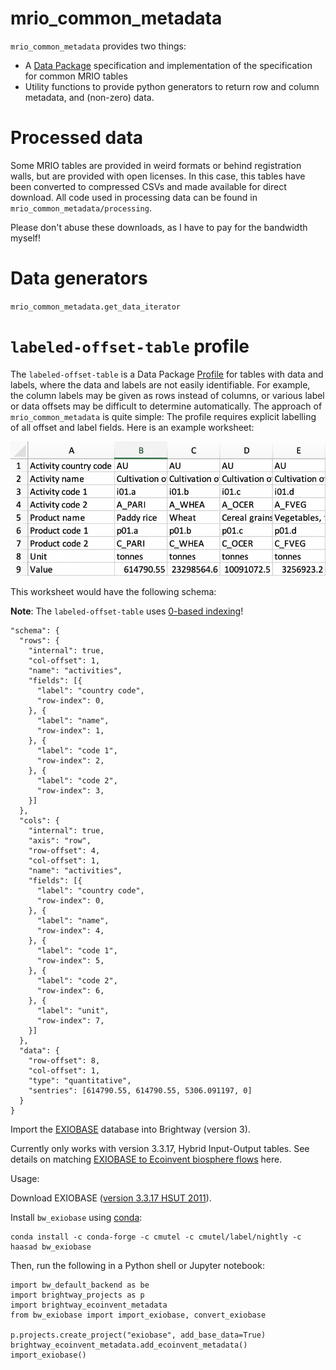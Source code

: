 # mrio_common_metadata

`mrio_common_metadata` provides two things:

* A [Data Package](https://frictionlessdata.io/specs/data-package/) specification and implementation of the specification for common MRIO tables
* Utility functions to provide python generators to return row and column metadata, and (non-zero) data.

# Processed data

Some MRIO tables are provided in weird formats or behind registration walls, but are provided with open licenses. In this case, this tables have been converted to compressed CSVs and made available for direct download. All code used in processing data can be found in `mrio_common_metadata/processing`.

Please don't abuse these downloads, as I have to pay for the bandwidth myself!

# Data generators

`mrio_common_metadata.get_data_iterator`

# `labeled-offset-table` profile

The `labeled-offset-table` is a Data Package [Profile](https://frictionlessdata.io/specs/profiles/) for tables with data and labels, where the data and labels are not easily identifiable. For example, the column labels may be given as rows instead of columns, or various label or data offsets may be difficult to determine automatically. The approach of `mrio_common_metadata` is quite simple: The profile requires explicit labelling of all offset and label fields. Here is an example worksheet:

![Worksheet with column labels as rows](docs/images/worksheet-1.png)

This worksheet would have the following schema:

**Note**: The `labeled-offset-table` uses [0-based indexing](https://en.wikipedia.org/wiki/Zero-based_numbering)!

    "schema": {
      "rows": {
        "internal": true,
        "col-offset": 1,
        "name": "activities",
        "fields": [{
          "label": "country code",
          "row-index": 0,
        }, {
          "label": "name",
          "row-index": 1,
        }, {
          "label": "code 1",
          "row-index": 2,
        }, {
          "label": "code 2",
          "row-index": 3,
        }]
      },
      "cols": {
        "internal": true,
        "axis": "row",
        "row-offset": 4,
        "col-offset": 1,
        "name": "activities",
        "fields": [{
          "label": "country code",
          "row-index": 0,
        }, {
          "label": "name",
          "row-index": 4,
        }, {
          "label": "code 1",
          "row-index": 5,
        }, {
          "label": "code 2",
          "row-index": 6,
        }, {
          "label": "unit",
          "row-index": 7,
        }]
      },
      "data": {
        "row-offset": 8,
        "col-offset": 1,
        "type": "quantitative",
        "sentries": [614790.55, 614790.55, 5306.091197, 0]
      }
    }


Import the [EXIOBASE](https://exiobase.eu/) database into Brightway (version 3).

Currently only works with version 3.3.17, Hybrid Input-Output tables. See details on matching [EXIOBASE to Ecoinvent biosphere flows](https://github.com/brightway-lca/bw_migrations/blob/master/bw_migrations/data/exiobase-3-ecoinvent-3.6.json#L634) here.

Usage:

Download EXIOBASE ([version 3.3.17 HSUT 2011](https://exiobase.eu/index.php/data-download/exiobase3hyb)).

Install `bw_exiobase` using [conda](https://docs.conda.io/en/latest/miniconda.html):

    conda install -c conda-forge -c cmutel -c cmutel/label/nightly -c haasad bw_exiobase

Then, run the following in a Python shell or Jupyter notebook:

    import bw_default_backend as be
    import brightway_projects as p
    import brightway_ecoinvent_metadata
    from bw_exiobase import import_exiobase, convert_exiobase

    p.projects.create_project("exiobase", add_base_data=True)
    brightway_ecoinvent_metadata.add_ecoinvent_metadata()
    import_exiobase()
